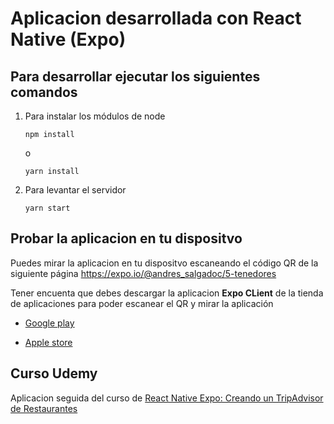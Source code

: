 # Aplicacion desarrollada con React Native (Expo)

## Para desarrollar ejecutar los siguientes comandos

1. Para instalar los módulos de node
    ```
    npm install
    ```
    o
    ```
    yarn install
    ```
2. Para levantar el servidor
    ```
    yarn start
    ```

## Probar la aplicacion en tu dispositvo

Puedes mirar la aplicacion en tu dispositvo escaneando el código QR de la siguiente página
https://expo.io/@andres_salgadoc/5-tenedores

Tener encuenta que debes descargar la aplicacion **Expo CLient** de la tienda de aplicaciones para poder escanear el QR y mirar la aplicación

-   [Google play](https://play.google.com/store/apps/details?id=host.exp.exponent)

-   [Apple store](https://apps.apple.com/es/app/expo-client/id982107779)

## **Curso Udemy**

Aplicacion seguida del curso de
[React Native Expo: Creando un TripAdvisor de Restaurantes](https://www.udemy.com/course/react-native-expo-creando-mini-tripadvisor-de-restaurantes/)
